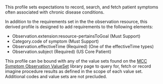 This profile sets expectations to record, search, and fetch patient symptoms often associated with chronic disease conditions. 

In addition to the requirements set in the the observation resource, this derived profile is designed to add requirements to the following elements:
* Observation.extension:resource-pertainsToGoal (Must Support)
* Category.code of symptom (Must Support)
* Observation.effectiveTime (Required) (One of the effectiveTime types)
* Observation.subject (Required) (US Core Patient)

This profile can be bound with any of the value sets found on the [MCC Symptom Observation ValueSet](mcc_symptom_value_sets.html) library page to query for, fetch or record imagine procedure results as defined in the scope of each value set. Additional codes and value sets are not precluded.